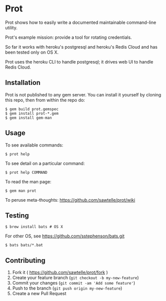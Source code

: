 # Prot
 
Prot shows how to easily write a documented maintainable command-line utility.

Prot's example mission: provide a tool for rotating credentials.

So far it works with heroku's postgresql and heroku's Redis Cloud
and has been tested only on OS X.

Prot uses the heroku CLI to handle postgresql; it drives web UI
to handle Redis Cloud.

## Installation

Prot is not published to any gem server. You can install it yourself
by cloning this repo, then from within the repo do:

    $ gem build prot.gemspec
    $ gem install prot-*.gem
    $ gem install gem-man

## Usage

To see available commands:

    $ prot help

To see detail on a particular command:

    $ prot help COMMAND

To read the man page:

    $ gem man prot

To peruse meta-thoughts: https://github.com/sawtelle/prot/wiki

## Testing

    $ brew install bats # OS X

For other OS, see https://github.com/sstephenson/bats.git

    $ bats bats/*.bat

## Contributing

1. Fork it ( https://github.com/sawtelle/prot/fork )
2. Create your feature branch (`git checkout -b my-new-feature`)
3. Commit your changes (`git commit -am 'Add some feature'`)
4. Push to the branch (`git push origin my-new-feature`)
5. Create a new Pull Request

